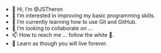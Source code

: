 - 👋 Hi, I’m @JSTheron
- 👀 I’m interested in improving my basic programming skills.
- 🌱 I’m currently learning how to use Git and GitHub.
- 💞️ I’m looking to collaborate on ...
- 📫 How to reach me ... follow the white 🐇.
- 🖖 Learn as though you will live forever.

<!---
JSTheron/JSTheron is a ✨ special ✨ repository because its `README.md` (this file) appears on your GitHub profile.
You can click the Preview link to take a look at your changes.
--->
